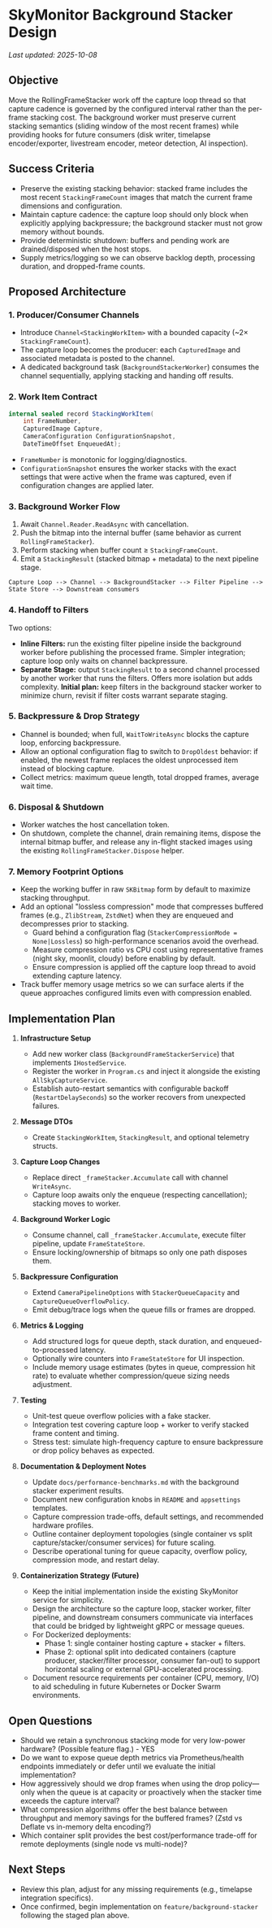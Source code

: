 # SkyMonitor Background Stacker Design

_Last updated: 2025-10-08_

## Objective

Move the RollingFrameStacker work off the capture loop thread so that capture cadence is governed by the configured interval rather than the per-frame stacking cost. The background worker must preserve current stacking semantics (sliding window of the most recent frames) while providing hooks for future consumers (disk writer, timelapse encoder/exporter, livestream encoder, meteor detection, AI inspection).

## Success Criteria

- Preserve the existing stacking behavior: stacked frame includes the most recent `StackingFrameCount` images that match the current frame dimensions and configuration.
- Maintain capture cadence: the capture loop should only block when explicitly applying backpressure; the background stacker must not grow memory without bounds.
- Provide deterministic shutdown: buffers and pending work are drained/disposed when the host stops.
- Supply metrics/logging so we can observe backlog depth, processing duration, and dropped-frame counts.

## Proposed Architecture

### 1. Producer/Consumer Channels

- Introduce `Channel<StackingWorkItem>` with a bounded capacity (~2× `StackingFrameCount`).
- The capture loop becomes the producer: each `CapturedImage` and associated metadata is posted to the channel.
- A dedicated background task (`BackgroundStackerWorker`) consumes the channel sequentially, applying stacking and handing off results.

### 2. Work Item Contract

```csharp
internal sealed record StackingWorkItem(
    int FrameNumber,
    CapturedImage Capture,
    CameraConfiguration ConfigurationSnapshot,
    DateTimeOffset EnqueuedAt);
```

- `FrameNumber` is monotonic for logging/diagnostics.
- `ConfigurationSnapshot` ensures the worker stacks with the exact settings that were active when the frame was captured, even if configuration changes are applied later.

### 3. Background Worker Flow

1. Await `Channel.Reader.ReadAsync` with cancellation.
2. Push the bitmap into the internal buffer (same behavior as current `RollingFrameStacker`).
3. Perform stacking when buffer count ≥ `StackingFrameCount`.
4. Emit a `StackingResult` (stacked bitmap + metadata) to the next pipeline stage.

```
Capture Loop --> Channel --> BackgroundStacker --> Filter Pipeline --> State Store --> Downstream consumers
```

### 4. Handoff to Filters

Two options:

- **Inline Filters:** run the existing filter pipeline inside the background worker before publishing the processed frame. Simpler integration; capture loop only waits on channel backpressure.
- **Separate Stage:** output `StackingResult` to a second channel processed by another worker that runs the filters. Offers more isolation but adds complexity. **Initial plan:** keep filters in the background stacker worker to minimize churn, revisit if filter costs warrant separate staging.

### 5. Backpressure & Drop Strategy

- Channel is bounded; when full, `WaitToWriteAsync` blocks the capture loop, enforcing backpressure.
- Allow an optional configuration flag to switch to `DropOldest` behavior: if enabled, the newest frame replaces the oldest unprocessed item instead of blocking capture.
- Collect metrics: maximum queue length, total dropped frames, average wait time.

### 6. Disposal & Shutdown

- Worker watches the host cancellation token.
- On shutdown, complete the channel, drain remaining items, dispose the internal bitmap buffer, and release any in-flight stacked images using the existing `RollingFrameStacker.Dispose` helper.

### 7. Memory Footprint Options

- Keep the working buffer in raw `SKBitmap` form by default to maximize stacking throughput.
- Add an optional "lossless compression" mode that compresses buffered frames (e.g., `ZlibStream`, `ZstdNet`) when they are enqueued and decompresses prior to stacking.
   - Guard behind a configuration flag (`StackerCompressionMode = None|Lossless`) so high-performance scenarios avoid the overhead.
   - Measure compression ratio vs CPU cost using representative frames (night sky, moonlit, cloudy) before enabling by default.
   - Ensure compression is applied off the capture loop thread to avoid extending capture latency.
- Track buffer memory usage metrics so we can surface alerts if the queue approaches configured limits even with compression enabled.

## Implementation Plan

1. **Infrastructure Setup**
   - Add new worker class (`BackgroundFrameStackerService`) that implements `IHostedService`.
   - Register the worker in `Program.cs` and inject it alongside the existing `AllSkyCaptureService`.
   - Establish auto-restart semantics with configurable backoff (`RestartDelaySeconds`) so the worker recovers from unexpected failures.

2. **Message DTOs**
   - Create `StackingWorkItem`, `StackingResult`, and optional telemetry structs.

3. **Capture Loop Changes**
   - Replace direct `_frameStacker.Accumulate` call with channel `WriteAsync`.
   - Capture loop awaits only the enqueue (respecting cancellation); stacking moves to worker.

4. **Background Worker Logic**
   - Consume channel, call `_frameStacker.Accumulate`, execute filter pipeline, update `FrameStateStore`.
   - Ensure locking/ownership of bitmaps so only one path disposes them.

5. **Backpressure Configuration**
   - Extend `CameraPipelineOptions` with `StackerQueueCapacity` and `CaptureQueueOverflowPolicy`.
   - Emit debug/trace logs when the queue fills or frames are dropped.

6. **Metrics & Logging**
   - Add structured logs for queue depth, stack duration, and enqueued-to-processed latency.
   - Optionally wire counters into `FrameStateStore` for UI inspection.
   - Include memory usage estimates (bytes in queue, compression hit rate) to evaluate whether compression/queue sizing needs adjustment.

7. **Testing**
   - Unit-test queue overflow policies with a fake stacker.
   - Integration test covering capture loop + worker to verify stacked frame content and timing.
   - Stress test: simulate high-frequency capture to ensure backpressure or drop policy behaves as expected.

8. **Documentation & Deployment Notes**
   - Update `docs/performance-benchmarks.md` with the background stacker experiment results.
   - Document new configuration knobs in `README` and `appsettings` templates.
   - Capture compression trade-offs, default settings, and recommended hardware profiles.
   - Outline container deployment topologies (single container vs split capture/stacker/consumer services) for future scaling.
   - Describe operational tuning for queue capacity, overflow policy, compression mode, and restart delay.

9. **Containerization Strategy (Future)**
   - Keep the initial implementation inside the existing SkyMonitor service for simplicity.
   - Design the architecture so the capture loop, stacker worker, filter pipeline, and downstream consumers communicate via interfaces that could be bridged by lightweight gRPC or message queues.
   - For Dockerized deployments:
     - Phase 1: single container hosting capture + stacker + filters.
     - Phase 2: optional split into dedicated containers (capture producer, stacker/filter processor, consumer fan-out) to support horizontal scaling or external GPU-accelerated processing.
   - Document resource requirements per container (CPU, memory, I/O) to aid scheduling in future Kubernetes or Docker Swarm environments.

## Open Questions

- Should we retain a synchronous stacking mode for very low-power hardware? (Possible feature flag.) - YES
- Do we want to expose queue depth metrics via Prometheus/health endpoints immediately or defer until we evaluate the initial implementation?
- How aggressively should we drop frames when using the drop policy—only when the queue is at capacity or proactively when the stacker time exceeds the capture interval?
- What compression algorithms offer the best balance between throughput and memory savings for the buffered frames? (Zstd vs Deflate vs in-memory delta encoding?)
- Which container split provides the best cost/performance trade-off for remote deployments (single node vs multi-node)?

## Next Steps

- Review this plan, adjust for any missing requirements (e.g., timelapse integration specifics).
- Once confirmed, begin implementation on `feature/background-stacker` following the staged plan above.
